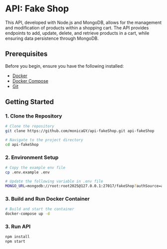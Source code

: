 # API: Fake Shop

This API, developed with Node.js and MongoDB, allows for the management and modification of products within a shopping cart.
The API provides endpoints to add, update, delete, and retrieve products in a cart, while ensuring data persistence through MongoDB.


## Prerequisites

Before you begin, ensure you have the following installed:
- [Docker](https://www.docker.com/get-started)
- [Docker Compose](https://docs.docker.com/compose/install/)
- [Git](https://git-scm.com/downloads)


## Getting Started

### 1. Clone the Repository

```bash
# Clone the repository
git clone https://github.com/monicaGY/api-fakeShop.git api-fakeShop

# Navigate to the project directory
cd api-fakeShop
```
### 2. Environment Setup

```bash
# Copy the example env file
cp .env.example .env

# Update the following variable in .env file
MONGO_URL=mongodb://root:root2025@127.0.0.1:27017/fakeShop?authSource=admin
```

### 3. Build and Run Docker Container

```bash
# Build and start the container
docker-compose up -d
```
### 3. Run API

```bash
npm install
npm start
```